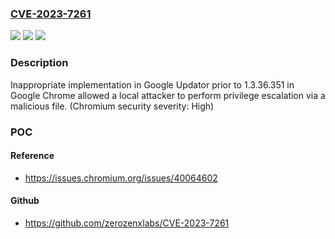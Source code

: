 ### [CVE-2023-7261](https://cve.mitre.org/cgi-bin/cvename.cgi?name=CVE-2023-7261)
![](https://img.shields.io/static/v1?label=Product&message=Omaha&color=blue)
![](https://img.shields.io/static/v1?label=Version&message=1.3.36.271%3C%201.3.36.271%20&color=brighgreen)
![](https://img.shields.io/static/v1?label=Vulnerability&message=Inappropriate%20implementation&color=brighgreen)

### Description

Inappropriate implementation in Google Updator prior to 1.3.36.351 in Google Chrome allowed a local attacker to perform privilege escalation via a malicious file. (Chromium security severity: High)

### POC

#### Reference
- https://issues.chromium.org/issues/40064602

#### Github
- https://github.com/zerozenxlabs/CVE-2023-7261

